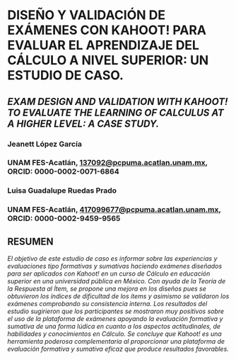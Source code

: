 # **DISEÑO Y VALIDACIÓN DE EXÁMENES CON KAHOOT! PARA EVALUAR EL APRENDIZAJE DEL CÁLCULO A NIVEL SUPERIOR: UN ESTUDIO DE CASO.**
## *EXAM DESIGN AND VALIDATION WITH KAHOOT! TO EVALUATE THE LEARNING OF CALCULUS AT A HIGHER LEVEL: A CASE STUDY.*
### Jeanett López García 
### UNAM FES-Acatlán, 137092@pcpuma.acatlan.unam.mx, ORCID: 0000-0002-0071-6864
### Luisa Guadalupe Ruedas Prado
### UNAM FES-Acatlán, 417099677@pcpuma.acatlan.unam.mx, ORCID: 0000-0002-9459-9565

## RESUMEN
*El objetivo de este estudio de caso es informar sobre las experiencias y evaluaciones tipo formativas y sumativas haciendo exámenes diseñados para ser aplicados con Kahoot! en un curso de Cálculo en educación superior en una universidad pública en México. Con ayuda de la Teoría de la Respuesta al Ítem, se propone una mejora en los diseños pues se obtuvieron los índices de dificultad de los ítems y asimismo se validaron los exámenes comprobando su consistencia interna. Los resultados del estudio sugirieron que los participantes se mostraron muy positivos sobre el uso de la plataforma de exámenes apoyando la evaluación formativa y sumativa de una forma lúdica en cuanto a los aspectos actitudinales, de habilidades y conocimientos en Cálculo. Se concluye que Kahoot! es una herramienta poderosa complementaria al proporcionar una plataforma de evaluación formativa y sumativa eficaz que produce resultados favorables.*
